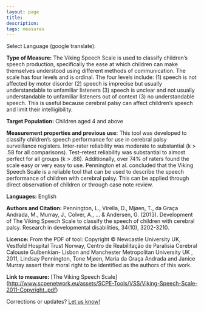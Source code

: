 ```yaml
---
layout: page
title: 
description:
tags: measures
---
```


Select Language (google translate):  

<div id="google_translate_element"></div><script type="text/javascript">
function googleTranslateElementInit() {
  new google.translate.TranslateElement({pageLanguage: 'en', layout: google.translate.TranslateElement.InlineLayout.SIMPLE, gaTrack: true, gaId: 'UA-64320648-1'}, 'google_translate_element');
}
</script><script type="text/javascript" src="//translate.google.com/translate_a/element.js?cb=googleTranslateElementInit"></script>  

**Type of Measure:** The Viking Speech Scale is used to classify children’s speech production, specifically the ease at which children can make themselves understood using different methods of communication. The scale has four levels and is ordinal. The four levels include: (1) speech is not affected by motor disorder (2) speech is imprecise but usually understandable to unfamiliar listeners (3) speech is unclear and not usually understandable to unfamiliar listeners out of context (3) no understandable speech. This is useful because cerebral palsy can affect children’s speech and limit their intelligibility. 
 
**Target Population:** Children aged 4 and above

**Measurement properties and previous use:** This tool was developed to classify children’s speech performance for use in cerebral palsy surveillance registers. Inter-rater reliability was moderate to substantial (k > .58 for all comparisons). Test–retest reliability was substantial to almost perfect for all groups (k > .68). Additionally, over 74% of raters found the scale easy or very easy to use. Pennington et al. concluded that the Viking Speech Scale is a reliable tool that can be used to describe the speech performance of children with cerebral palsy. This can be applied through direct observation of children or through case note review.

**Languages:** English 

**Authors and Citation:** Pennington, L., Virella, D., Mjøen, T., da Graça Andrada, M., Murray, J., Colver, A., ... & Andersen, G. (2013). Development of The Viking Speech Scale to classify the speech of children with cerebral palsy. Research in developmental disabilities, 34(10), 3202-3210.

**Licence:** From the PDF of tool: Copyright © Newcastle University UK, Vestfold Hospital Trust Norway, Centro de Reabilitação de Paralisia Cerebral Calouste Gulbenkian- Lisbon and Manchester Metropolitan University UK , 2011, Lindsay Pennington, Tone Mjøen, Maria da Graça Andrada and Janice Murray assert their moral right to be identified as the authors of this work. 

**Link to measure:** [The Viking Speech Scale] (http://www.scpenetwork.eu/assets/SCPE-Tools/VSS/Viking-Speech-Scale-2011-Copyright..pdf)

Corrections or updates? [Let us know!](http://disabilitymeasures.org/contact)


